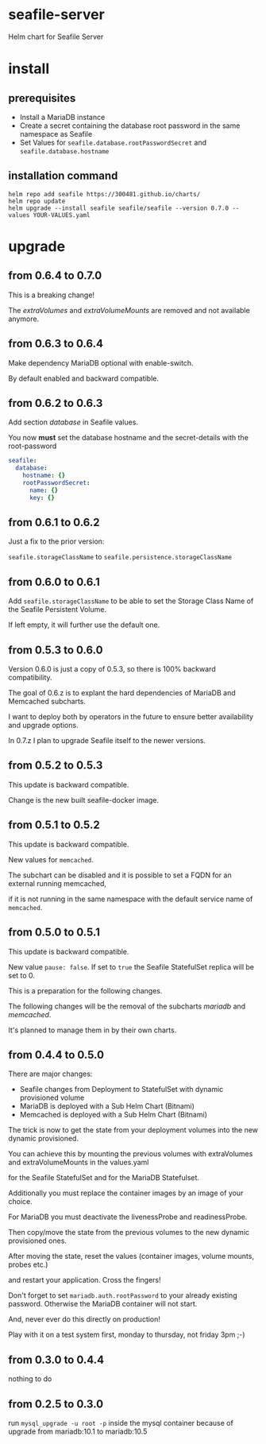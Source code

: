 # seafile-server

Helm chart for Seafile Server

# install

## prerequisites

* Install a MariaDB instance
* Create a secret containing the database root password in the same namespace as Seafile
* Set Values for ```seafile.database.rootPasswordSecret``` and ```seafile.database.hostname```

## installation command
```
helm repo add seafile https://300481.github.io/charts/
helm repo update
helm upgrade --install seafile seafile/seafile --version 0.7.0 --values YOUR-VALUES.yaml
```

# upgrade

## from 0.6.4 to 0.7.0

This is a breaking change!

The *extraVolumes* and *extraVolumeMounts* are removed and not available anymore.

## from 0.6.3 to 0.6.4

Make dependency MariaDB optional with enable-switch.

By default enabled and backward compatible.

## from 0.6.2 to 0.6.3

Add section *database* in Seafile values.

You now **must** set the database hostname and the secret-details with the root-password

```yaml
seafile:
  database:
    hostname: {}
    rootPasswordSecret:
      name: {}
      key: {}
```

## from 0.6.1 to 0.6.2

Just a fix to the prior version:

```seafile.storageClassName``` to ```seafile.persistence.storageClassName```

## from 0.6.0 to 0.6.1

Add ```seafile.storageClassName``` to be able to set the Storage Class Name of the Seafile Persistent Volume.

If left empty, it will further use the default one.

## from 0.5.3 to 0.6.0

Version 0.6.0 is just a copy of 0.5.3, so there is 100% backward compatibility.

The goal of 0.6.z is to explant the hard dependencies of MariaDB and Memcached subcharts.

I want to deploy both by operators in the future to ensure better availability and upgrade options.

In 0.7.z I plan to upgrade Seafile itself to the newer versions.

## from 0.5.2 to 0.5.3

This update is backward compatible.

Change is the new built seafile-docker image.

## from 0.5.1 to 0.5.2

This update is backward compatible.

New values for `memcached`.

The subchart can be disabled and it is possible to set a FQDN for an external running memcached,

if it is not running in the same namespace with the default service name of `memcached`.

## from 0.5.0 to 0.5.1

This update is backward compatible.

New value `pause: false`. If set to `true` the Seafile StatefulSet replica will be set to 0.

This is a preparation for the following changes.

The following changes will be the removal of the subcharts *mariadb* and *memcached*.

It's planned to manage them in by their own charts.

## from 0.4.4 to 0.5.0

There are major changes:

* Seafile changes from Deployment to StatefulSet with dynamic provisioned volume
* MariaDB is deployed with a Sub Helm Chart (Bitnami)
* Memcached is deployed with a Sub Helm Chart (Bitnami)

The trick is now to get the state from your deployment volumes into the new dynamic provisioned.

You can achieve this by mounting the previous volumes with extraVolumes and extraVolumeMounts in the values.yaml

for the Seafile StatefulSet and for the MariaDB Statefulset.

Additionally you must replace the container images by an image of your choice.

For MariaDB you must deactivate the livenessProbe and readinessProbe.

Then copy/move the state from the previous volumes to the new dynamic provisioned ones.

After moving the state, reset the values (container images, volume mounts, probes etc.)

and restart your application. Cross the fingers!

Don't forget to set `mariadb.auth.rootPassword` to your already existing password. Otherwise the MariaDB container will not start.

And, never ever do this directly on production!

Play with it on a test system first, monday to thursday, not friday 3pm ;-)

## from 0.3.0 to 0.4.4

nothing to do

## from 0.2.5 to 0.3.0

run `mysql_upgrade -u root -p` inside the mysql container because of upgrade from mariadb:10.1 to mariadb:10.5
